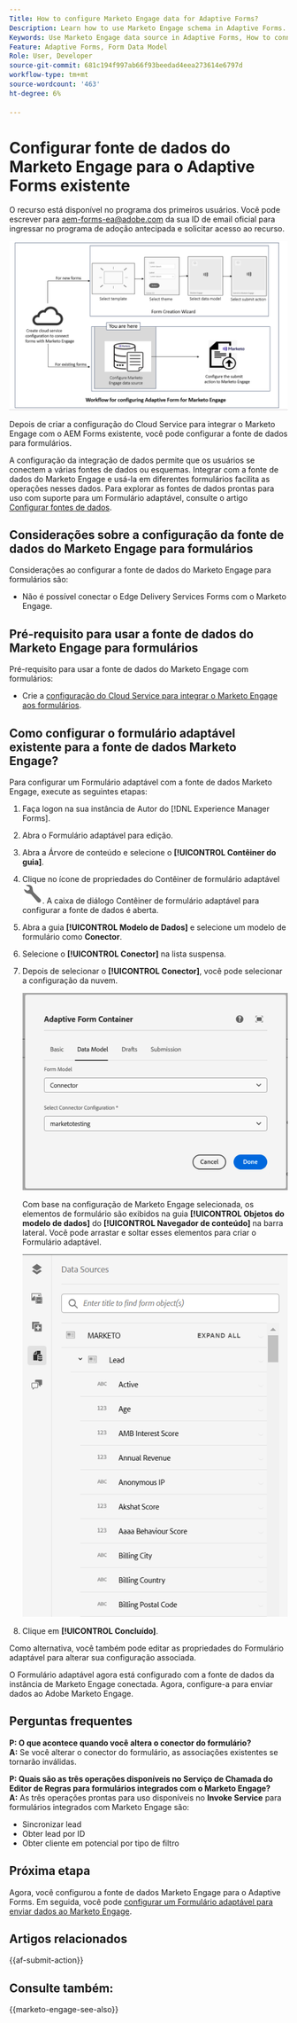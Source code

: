 ```yaml
---
Title: How to configure Marketo Engage data for Adaptive Forms?
Description: Learn how to use Marketo Engage schema in Adaptive Forms.
Keywords: Use Marketo Engage data source in Adaptive Forms, How to connect a Marketo instance data source with form? , Connect a form to Marketo.
Feature: Adaptive Forms, Form Data Model
Role: User, Developer
source-git-commit: 681c194f997ab66f93beedad4eea273614e6797d
workflow-type: tm+mt
source-wordcount: '463'
ht-degree: 6%

---
```



# Configurar fonte de dados do Marketo Engage para o Adaptive Forms existente

<span class="preview"> O recurso está disponível no programa dos primeiros usuários. Você pode escrever para aem-forms-ea@adobe.com da sua ID de email oficial para ingressar no programa de adoção antecipada e solicitar acesso ao recurso. </span>

![Fluxo de trabalho](/help/forms/assets/workflow-marketo-2.png)

Depois de criar a configuração do Cloud Service para integrar o Marketo Engage com o AEM Forms existente, você pode configurar a fonte de dados para formulários.

A configuração da integração de dados permite que os usuários se conectem a várias fontes de dados ou esquemas. Integrar com a fonte de dados do Marketo Engage e usá-la em diferentes formulários facilita as operações nesses dados. Para explorar as fontes de dados prontas para uso com suporte para um Formulário adaptável, consulte o artigo [Configurar fontes de dados](/help/forms/configure-data-sources.md).

## Considerações sobre a configuração da fonte de dados do Marketo Engage para formulários

Considerações ao configurar a fonte de dados do Marketo Engage para formulários são:

* Não é possível conectar o Edge Delivery Services Forms com o Marketo Engage.

## Pré-requisito para usar a fonte de dados do Marketo Engage para formulários

Pré-requisito para usar a fonte de dados do Marketo Engage com formulários:

* Crie a [configuração do Cloud Service para integrar o Marketo Engage aos formulários](/help/forms/integrate-form-to-marketo-engage.md).

## Como configurar o formulário adaptável existente para a fonte de dados Marketo Engage?

Para configurar um Formulário adaptável com a fonte de dados Marketo Engage, execute as seguintes etapas:
1. Faça logon na sua instância de Autor do [!DNL Experience Manager Forms].

1. Abra o Formulário adaptável para edição.
1. Abra a Árvore de conteúdo e selecione o **[!UICONTROL Contêiner do guia]**.
1. Clique no ícone de propriedades do Contêiner de formulário adaptável ![propriedades do Contêiner de formulário adaptável](/help/forms/assets/configure-icon.svg). A caixa de diálogo Contêiner de formulário adaptável para configurar a fonte de dados é aberta.
1. Abra a guia **[!UICONTROL Modelo de Dados]** e selecione um modelo de formulário como **Conector**.
1. Selecione o **[!UICONTROL Conector]** na lista suspensa.

1. Depois de selecionar o **[!UICONTROL Conector]**, você pode selecionar a configuração da nuvem.

   ![Selecionar Marketo Connector](/help/forms/assets/select-marketo-connector.png)

   Com base na configuração de Marketo Engage selecionada, os elementos de formulário são exibidos na guia **[!UICONTROL Objetos do modelo de dados]** do **[!UICONTROL Navegador de conteúdo]** na barra lateral. Você pode arrastar e soltar esses elementos para criar o Formulário adaptável.

   ![Marketo Data Source](/help/forms/assets/marketo-engage-data-source.png)

1. Clique em **[!UICONTROL Concluído]**.

Como alternativa, você também pode editar as propriedades do Formulário adaptável para alterar sua configuração associada.

O Formulário adaptável agora está configurado com a fonte de dados da instância de Marketo Engage conectada. Agora, configure-a para enviar dados ao Adobe Marketo Engage.

## Perguntas frequentes

**P: O que acontece quando você altera o conector do formulário?**\
**A:** Se você alterar o conector do formulário, as associações existentes se tornarão inválidas.

**P: Quais são as três operações disponíveis no Serviço de Chamada do Editor de Regras para formulários integrados com o Marketo Engage?**\
**A:** As três operações prontas para uso disponíveis no **Invoke Service** para formulários integrados com Marketo Engage são:
* Sincronizar lead
* Obter lead por ID
* Obter cliente em potencial por tipo de filtro

## Próxima etapa

Agora, você configurou a fonte de dados Marketo Engage para o Adaptive Forms. Em seguida, você pode [configurar um Formulário adaptável para enviar dados ao Marketo Engage](/help/forms/submit-adaptive-form-to-marketo-engage.md).

## Artigos relacionados

{{af-submit-action}}

## Consulte também:

{{marketo-engage-see-also}}


